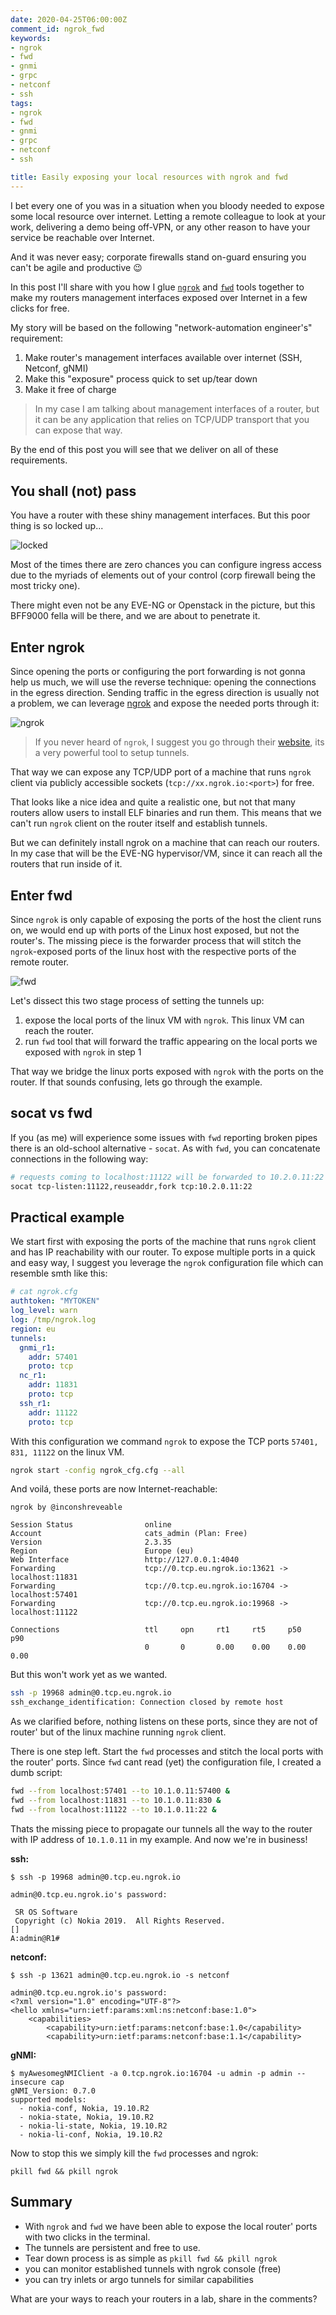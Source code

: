 ```yaml
---
date: 2020-04-25T06:00:00Z
comment_id: ngrok_fwd
keywords:
- ngrok
- fwd
- gnmi
- grpc
- netconf
- ssh
tags:
- ngrok
- fwd
- gnmi
- grpc
- netconf
- ssh

title: Easily exposing your local resources with ngrok and fwd
---
```

I bet every one of you was in a situation when you bloody needed to expose some local resource over internet. Letting a remote colleague to look at your work, delivering a demo being off-VPN, or any other reason to have your service be reachable over Internet.

And it was never easy; corporate firewalls stand on-guard ensuring you can't be agile and productive 😉

In this post I'll share with you how I glue [`ngrok`](https://ngrok.io) and [`fwd`](https://github.com/kintoandar/fwd) tools together to make my routers management interfaces exposed over Internet in a few clicks for free.
<!--more-->

My story will be based on the following "network-automation engineer's" requirement:

1. Make router's management interfaces available over internet (SSH, Netconf, gNMI)
2. Make this "exposure" process quick to set up/tear down
3. Make it free of charge

> In my case I am talking about management interfaces of a router, but it can be any application that relies on TCP/UDP transport that you can expose that way.

By the end of this post you will see that we deliver on all of these requirements.

## You shall (not) pass
You have a router with these shiny management interfaces. But this poor thing is so locked up...

![locked](https://gitlab.com/rdodin/pics/-/wikis/uploads/a14cab59b1e2f965a6ad256a1809da42/image.png)

Most of the times there are zero chances you can configure ingress access due to the myriads of elements out of your control (corp firewall being the most tricky one).

There might even not be any EVE-NG or Openstack in the picture, but this BFF9000 fella will be there, and we are about to penetrate it.

## Enter ngrok
Since opening the ports or configuring the port forwarding is not gonna help us much, we will use the reverse technique: opening the connections in the egress direction. Sending traffic in the egress direction is usually not a problem, we can leverage [ngrok](https://ngrok.io) and expose the needed ports through it:

![ngrok](https://gitlab.com/rdodin/pics/-/wikis/uploads/61cae41c73bb0878f0ca784e0375d145/image.png)

> If you never heard of `ngrok`, I suggest you go through their [website](https://ngrok.io), its a very powerful tool to setup tunnels.

That way we can expose any TCP/UDP port of a machine that runs `ngrok` client via publicly accessible sockets (`tcp://xx.ngrok.io:<port>`) for free.

That looks like a nice idea and quite a realistic one, but not that many routers allow users to install ELF binaries and run them. This means that we can't run `ngrok` client on the router itself and establish tunnels.

But we can definitely install ngrok on a machine that can reach our routers. In my case that will be the EVE-NG hypervisor/VM, since it can reach all the routers that run inside of it.

## Enter fwd
Since `ngrok` is only capable of exposing the ports of the host the client runs on, we would end up with ports of the Linux host exposed, but not the router's. The missing piece is the forwarder process that will stitch the `ngrok`-exposed ports of the linux host with the respective ports of the remote router.

![fwd](https://gitlab.com/rdodin/pics/-/wikis/uploads/66790fdb54115b1ae1bc364821098345/image.png)

Let's dissect this two stage process of setting the tunnels up:

1. expose the local ports of the linux VM with `ngrok`. This linux VM can reach the router.
2. run `fwd` tool that will forward the traffic appearing on the local ports we exposed with `ngrok` in step 1

That way we bridge the linux ports exposed with `ngrok` with the ports on the router. If that sounds confusing, lets go through the example.

## socat vs fwd
If you (as me) will experience some issues with `fwd` reporting broken pipes there is an old-school alternative - `socat`. As with `fwd`, you can concatenate connections in the following way:
```bash
# requests coming to localhost:11122 will be forwarded to 10.2.0.11:22
socat tcp-listen:11122,reuseaddr,fork tcp:10.2.0.11:22
```

## Practical example
We start first with exposing the ports of the machine that runs `ngrok` client and has IP reachability with our router. To expose multiple ports in a quick and easy way, I suggest you leverage the `ngrok` configuration file which can resemble smth like this:

```yml
# cat ngrok.cfg
authtoken: "MYTOKEN"
log_level: warn
log: /tmp/ngrok.log
region: eu
tunnels:
  gnmi_r1:
    addr: 57401
    proto: tcp
  nc_r1:
    addr: 11831
    proto: tcp
  ssh_r1:
    addr: 11122
    proto: tcp
```

With this configuration we command `ngrok` to expose the TCP ports `57401, 831, 11122` on the linux VM.

```bash
ngrok start -config ngrok_cfg.cfg --all
```

And voilá, these ports are now Internet-reachable:
```text
ngrok by @inconshreveable

Session Status                online
Account                       cats_admin (Plan: Free)
Version                       2.3.35
Region                        Europe (eu)
Web Interface                 http://127.0.0.1:4040
Forwarding                    tcp://0.tcp.eu.ngrok.io:13621 -> localhost:11831
Forwarding                    tcp://0.tcp.eu.ngrok.io:16704 -> localhost:57401
Forwarding                    tcp://0.tcp.eu.ngrok.io:19968 -> localhost:11122

Connections                   ttl     opn     rt1     rt5     p50     p90
                              0       0       0.00    0.00    0.00    0.00
```

But this won't work yet as we wanted.

```bash
ssh -p 19968 admin@0.tcp.eu.ngrok.io
ssh_exchange_identification: Connection closed by remote host
```

As we clarified before, nothing listens on these ports, since they are not of router' but of the linux machine running `ngrok` client.

There is one step left. Start the `fwd` processes and stitch the local ports with the router' ports. Since `fwd` cant read (yet) the configuration file, I created a dumb script:
```bash
fwd --from localhost:57401 --to 10.1.0.11:57400 &
fwd --from localhost:11831 --to 10.1.0.11:830 &
fwd --from localhost:11122 --to 10.1.0.11:22 &
```

Thats the missing piece to propagate our tunnels all the way to the router with IP address of `10.1.0.11` in my example. And now we're in business!

**ssh:**
```text
$ ssh -p 19968 admin@0.tcp.eu.ngrok.io

admin@0.tcp.eu.ngrok.io's password:

 SR OS Software
 Copyright (c) Nokia 2019.  All Rights Reserved.
[]
A:admin@R1#
```

**netconf:**
```
$ ssh -p 13621 admin@0.tcp.eu.ngrok.io -s netconf

admin@0.tcp.eu.ngrok.io's password:
<?xml version="1.0" encoding="UTF-8"?>
<hello xmlns="urn:ietf:params:xml:ns:netconf:base:1.0">
    <capabilities>
        <capability>urn:ietf:params:netconf:base:1.0</capability>
        <capability>urn:ietf:params:netconf:base:1.1</capability>
```

**gNMI:**
```
$ myAwesomegNMIClient -a 0.tcp.ngrok.io:16704 -u admin -p admin --insecure cap
gNMI_Version: 0.7.0
supported models:
  - nokia-conf, Nokia, 19.10.R2
  - nokia-state, Nokia, 19.10.R2
  - nokia-li-state, Nokia, 19.10.R2
  - nokia-li-conf, Nokia, 19.10.R2
```

Now to stop this we simply kill the `fwd` processes and ngrok:
```
pkill fwd && pkill ngrok
```

## Summary

* With `ngrok` and `fwd` we have been able to expose the local router' ports with two clicks in the terminal.
* The tunnels are persistent and free to use.
* Tear down process is as simple as `pkill fwd && pkill ngrok`
* you can monitor established tunnels with ngrok console (free)
* you can try inlets or argo tunnels for similar capabilities

What are your ways to reach your routers in a lab, share in the comments?

